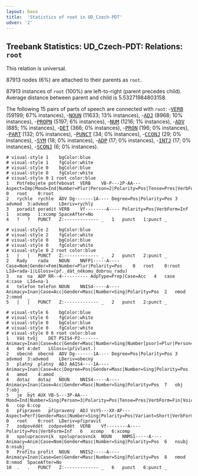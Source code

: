 ```yaml
---
layout: base
title:  'Statistics of root in UD_Czech-PDT'
udver: '2'
---
```


## Treebank Statistics: UD_Czech-PDT: Relations: `root`

This relation is universal.

87913 nodes (6%) are attached to their parents as `root`.

87913 instances of `root` (100%) are left-to-right (parent precedes child).
Average distance between parent and child is 5.53271984803158.

The following 15 pairs of parts of speech are connected with `root`: -<tt><a href="cs_pdt-pos-VERB.html">VERB</a></tt> (59199; 67% instances), -<tt><a href="cs_pdt-pos-NOUN.html">NOUN</a></tt> (11633; 13% instances), -<tt><a href="cs_pdt-pos-ADJ.html">ADJ</a></tt> (8968; 10% instances), -<tt><a href="cs_pdt-pos-PROPN.html">PROPN</a></tt> (5197; 6% instances), -<tt><a href="cs_pdt-pos-NUM.html">NUM</a></tt> (1216; 1% instances), -<tt><a href="cs_pdt-pos-ADV.html">ADV</a></tt> (885; 1% instances), -<tt><a href="cs_pdt-pos-DET.html">DET</a></tt> (366; 0% instances), -<tt><a href="cs_pdt-pos-PRON.html">PRON</a></tt> (196; 0% instances), -<tt><a href="cs_pdt-pos-PART.html">PART</a></tt> (132; 0% instances), -<tt><a href="cs_pdt-pos-PUNCT.html">PUNCT</a></tt> (34; 0% instances), -<tt><a href="cs_pdt-pos-CCONJ.html">CCONJ</a></tt> (29; 0% instances), -<tt><a href="cs_pdt-pos-SYM.html">SYM</a></tt> (18; 0% instances), -<tt><a href="cs_pdt-pos-ADP.html">ADP</a></tt> (17; 0% instances), -<tt><a href="cs_pdt-pos-INTJ.html">INTJ</a></tt> (17; 0% instances), -<tt><a href="cs_pdt-pos-SCONJ.html">SCONJ</a></tt> (6; 0% instances).


~~~ conllu
# visual-style 1	bgColor:blue
# visual-style 1	fgColor:white
# visual-style 0	bgColor:blue
# visual-style 0	fgColor:white
# visual-style 0 1 root	color:blue
1	Potřebujete	potřebovat	VERB	VB-P---2P-AA---	Aspect=Imp|Mood=Ind|Number=Plur|Person=2|Polarity=Pos|Tense=Pres|VerbForm=Fin|Voice=Act	0	root	0:root	_
2	rychle	rychle	ADV	Dg-------1A----	Degree=Pos|Polarity=Pos	3	advmod	3:advmod	LDeriv=rychlý
3	poradit	poradit	VERB	Vf--------A----	Polarity=Pos|VerbForm=Inf	1	xcomp	1:xcomp	SpaceAfter=No
4	?	?	PUNCT	Z:-------------	_	1	punct	1:punct	_

~~~


~~~ conllu
# visual-style 2	bgColor:blue
# visual-style 2	fgColor:white
# visual-style 0	bgColor:blue
# visual-style 0	fgColor:white
# visual-style 0 2 root	color:blue
1	|	|	PUNCT	Z:-------------	_	2	punct	2:punct	_
2	Rady	rada	NOUN	NNFP1-----A----	Case=Nom|Gender=Fem|Number=Plur|Polarity=Pos	0	root	0:root	LId=rada-1|LGloss=(př._dát_někomu_dobrou_radu)
3	na	na	ADP	RR--4----------	AdpType=Prep|Case=Acc	4	case	4:case	LId=na-1
4	telefon	telefon	NOUN	NNIS4-----A----	Animacy=Inan|Case=Acc|Gender=Masc|Number=Sing|Polarity=Pos	2	nmod	2:nmod	_
5	|	|	PUNCT	Z:-------------	_	2	punct	2:punct	_

~~~


~~~ conllu
# visual-style 6	bgColor:blue
# visual-style 6	fgColor:white
# visual-style 0	bgColor:blue
# visual-style 0	fgColor:white
# visual-style 0 6 root	color:blue
1	Váš	tvůj	DET	PSIS4-P2-------	Animacy=Inan|Case=Acc|Gender=Masc|Number=Sing|Number[psor]=Plur|Person=2|Poss=Yes|PronType=Prs	4	det	4:det	LGloss=(přivlast.)
2	obecně	obecně	ADV	Dg-------1A----	Degree=Pos|Polarity=Pos	3	advmod	3:advmod	LDeriv=obecný
3	platný	platný	ADJ	AAIS4----1A----	Animacy=Inan|Case=Acc|Degree=Pos|Gender=Masc|Number=Sing|Polarity=Pos	4	amod	4:amod	_
4	dotaz	dotaz	NOUN	NNIS4-----A----	Animacy=Inan|Case=Acc|Gender=Masc|Number=Sing|Polarity=Pos	7	obj	7:obj	_
5	je	být	AUX	VB-S---3P-AA---	Mood=Ind|Number=Sing|Person=3|Polarity=Pos|Tense=Pres|VerbForm=Fin|Voice=Act	6	cop	6:cop	_
6	připraven	připravený	ADJ	VsYS---XX-AP---	Aspect=Perf|Gender=Masc|Number=Sing|Polarity=Pos|Variant=Short|VerbForm=Part|Voice=Pass	0	root	0:root	LDeriv=připravit
7	zodpovědět	zodpovědět	VERB	Vf--------A----	Polarity=Pos|VerbForm=Inf	6	xcomp	6:xcomp	_
8	spolupracovník	spolupracovník	NOUN	NNMS1-----A----	Animacy=Anim|Case=Nom|Gender=Masc|Number=Sing|Polarity=Pos	6	nsubj	6:nsubj	_
9	Profitu	profit	NOUN	NNIS2-----A----	Animacy=Inan|Case=Gen|Gender=Masc|Number=Sing|Polarity=Pos	8	nmod	8:nmod	SpaceAfter=No
10	.	.	PUNCT	Z:-------------	_	6	punct	6:punct	_

~~~


